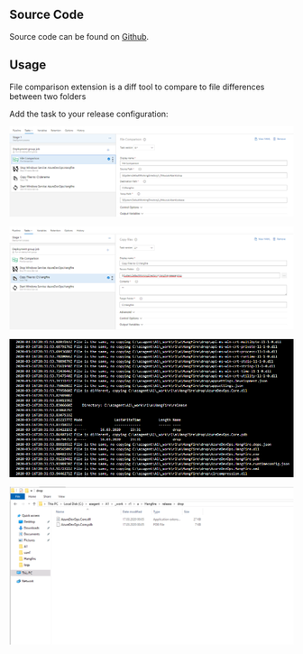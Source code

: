 ## Source Code

Source code can be found on [Github](https://github.com/fthkucuk/filecomparison.git).

## Usage

File comparison extension is a diff tool to compare to file differences between two folders

Add the task to your release configuration:

![Sample Task1](https://raw.githubusercontent.com/fthkucuk/filecomparison/master/images/Sample-1.PNG)

![Sample Task2](https://raw.githubusercontent.com/fthkucuk/filecomparison/master/images/Sample-2.PNG)

![Sample Log](https://raw.githubusercontent.com/fthkucuk/filecomparison/master/images/Sample-3.PNG)

![Sample Path](https://raw.githubusercontent.com/fthkucuk/filecomparison/master/images/Sample-4.PNG)